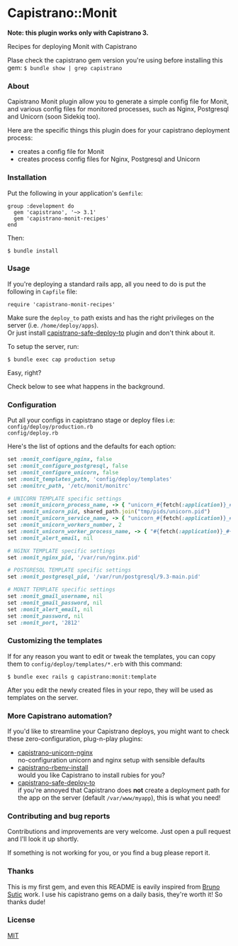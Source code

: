# Capistrano::Monit

**Note: this plugin works only with Capistrano 3.** 

Recipes for deploying Monit with Capistrano

Plase check the capistrano
gem version you're using before installing this gem:
`$ bundle show | grep capistrano`

### About

Capistrano Monit plugin allow you to generate a simple config file for Monit, and various config files for monitored processes, such as Nginx, Postgresql and Unicorn (soon Sidekiq too).

Here are the specific things this plugin does for your capistrano deployment
process:

* creates a config file for Monit
* creates process config files for Nginx, Postgresql and Unicorn

### Installation

Put the following in your application's `Gemfile`:

    group :development do
      gem 'capistrano', '~> 3.1'
      gem 'capistrano-monit-recipes'
    end

Then:

    $ bundle install

### Usage

If you're deploying a standard rails app, all you need to do is put
the following in `Capfile` file:

    require 'capistrano-monit-recipes'

Make sure the `deploy_to` path exists and has the right privileges on the
server (i.e. `/home/deploy/apps`).<br/>
Or just install
[capistrano-safe-deploy-to](https://github.com/bruno-/capistrano-safe-deploy-to)
plugin and don't think about it.

To setup the server, run:

    $ bundle exec cap production setup

Easy, right?

Check below to see what happens in the background.


### Configuration

Put all your configs in capistrano stage or deploy files i.e:
`config/deploy/production.rb`<br>
`config/deploy.rb`

Here's the list of options and the defaults for each option:

```ruby
set :monit_configure_nginx, false
set :monit_configure_postgresql, false
set :monit_configure_unicorn, false
set :monit_templates_path, 'config/deploy/templates'
set :monitrc_path, '/etc/monit/monitrc'    

# UNICORN TEMPLATE specific settings
set :monit_unicorn_process_name, -> { "unicorn_#{fetch(:application)}_#{fetch(:stage)}" }
set :monit_unicorn_pid, shared_path.join("tmp/pids/unicorn.pid")
set :monit_unicorn_service_name, -> { "unicorn_#{fetch(:application)}_#{fetch(:stage)}" }
set :monit_unicorn_workers_number, 2
set :monit_unicorn_worker_process_name, -> { "#{fetch(:application)}_#{fetch(:stage)}_unicorn_worker_" }
set :monit_alert_email, nil

# NGINX TEMPLATE specific settings
set :monit_nginx_pid, '/var/run/nginx.pid'

# POSTGRESQL TEMPLATE specific settings
set :monit_postgresql_pid, '/var/run/postgresql/9.3-main.pid'

# MONIT TEMPLATE specific settings
set :monit_gmail_username, nil
set :monit_gmail_password, nil
set :monit_alert_email, nil
set :monit_password, nil
set :monit_port, '2812'
```

### Customizing the templates

If for any reason you want to edit or tweak the templates, you can copy them to
`config/deploy/templates/*.erb` with this command:

    $ bundle exec rails g capistrano:monit:template

After you edit the newly created files in your repo, they will be used as templates on the server.

### More Capistrano automation?

If you'd like to streamline your Capistrano deploys, you might want to check these zero-configuration, plug-n-play plugins:

- [capistrano-unicorn-nginx](https://github.com/bruno-/capistrano-unicorn-nginx)<br/>
no-configuration unicorn and nginx setup with sensible defaults
- [capistrano-rbenv-install](https://github.com/bruno-/capistrano-rbenv-install)<br/>
would you like Capistrano to install rubies for you?
- [capistrano-safe-deploy-to](https://github.com/bruno-/capistrano-safe-deploy-to)<br/>
if you're annoyed that Capistrano does **not** create a deployment path for the
app on the server (default `/var/www/myapp`), this is what you need!

### Contributing and bug reports

Contributions and improvements are very welcome. Just open a pull request and
I'll look it up shortly.

If something is not working for you, or you find a bug please report it.

### Thanks

This is my first gem, and even this README is eavily inspired from [Bruno Sutic](https://github.com/bruno-) work. I use his capistrano gems on a daily basis, they're worth it! So thanks dude!

### License

[MIT](LICENSE.md)